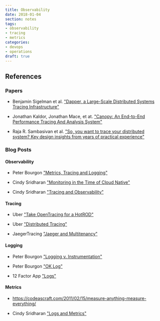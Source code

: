 ```yaml
---
title: Observability
date: 2018-01-04
section: notes
tags:
- observability
- tracing
- metrics
categories: 
- devops
- operations
draft: true
---
```


<!--more-->

## References

### Papers

* Benjamin Sigelman et al. 
["Dapper, a Large-Scale Distributed Systems Tracing Infrastructure"](https://static.googleusercontent.com/media/research.google.com/en//pubs/archive/36356.pdf)

* Jonathan Kaldor, Jonathan Mace, et at. 
["Canopy: An End-to-End Performance Tracing And Analysis System"](http://cs.brown.edu/~jcmace/papers/kaldor2017canopy.pdf)

* Raja R. Sambasivan et al. 
["So, you want to trace your distributed system? Key design insights from years of practical experience"](http://www.pdl.cmu.edu/PDL-FTP/SelfStar/CMU-PDL-14-102.pdf)

### Blog Posts

#### Observability

* Peter Bourgon ["Metrics, Tracing and Logging"](https://peter.bourgon.org/blog/2017/02/21/metrics-tracing-and-logging.html) 

* Cindy Sridharan ["Monitoring in the Time of Cloud Native"](https://medium.com/@copyconstruct/monitoring-in-the-time-of-cloud-native-c87c7a5bfa3e)

* Cindy Sridharan ["Tracing and Observability"](https://medium.com/@copyconstruct/monitoring-and-observability-8417d1952e1c)

#### Tracing 

* Uber ["Take OpenTracing for a HotROD"](https://medium.com/opentracing/take-opentracing-for-a-hotrod-ride-f6e3141f7941)

* Uber ["Distributed Tracing"](https://eng.uber.com/distributed-tracing/)

* JaegerTracing ["Jaeger and Multitenancy"](https://medium.com/jaegertracing/jaeger-and-multitenancy-99dfa1d49dc0)

#### Logging

* Peter Bourgon ["Logging v. Instrumentation"](https://peter.bourgon.org/blog/2016/02/07/logging-v-instrumentation.html )

* Peter Bourgon ["OK Log"](https://peter.bourgon.org/ok-log/)

* 12 Factor App ["Logs"](https://12factor.net/logs)

#### Metrics


* https://codeascraft.com/2011/02/15/measure-anything-measure-everything/

* Cindy Sridharan ["Logs and Metrics"](https://medium.com/@copyconstruct/logs-and-metrics-6d34d3026e38)

